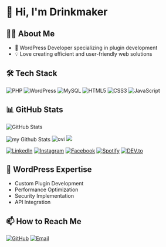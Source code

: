 # 👋 Hi, I'm Drinkmaker

## 👨‍💻 About Me
- 🎯 WordPress Developer specializing in plugin development
- 💡 Love creating efficient and user-friendly web solutions

## 🛠 Tech Stack
![PHP](https://img.shields.io/badge/-PHP-777BB4?style=flat-square&logo=php&logoColor=white)
![WordPress](https://img.shields.io/badge/-WordPress-21759B?style=flat-square&logo=wordpress&logoColor=white)
![MySQL](https://img.shields.io/badge/-MySQL-4479A1?style=flat-square&logo=mysql&logoColor=white)
![HTML5](https://img.shields.io/badge/-HTML5-E34F26?style=flat-square&logo=html5&logoColor=white)
![CSS3](https://img.shields.io/badge/-CSS3-1572B6?style=flat-square&logo=css3&logoColor=white)
![JavaScript](https://img.shields.io/badge/-JavaScript-F7DF1E?style=flat-square&logo=javascript&logoColor=black)

## 📊 GitHub Stats
![GitHub Stats](https://github-readme-stats.vercel.app/api?username=drinkmaker&show_icons=true&theme=dracula)

<img align="center" src="https://github-readme-stats.vercel.app/api?username=drinkmaker&include_all_commits=true&count_private=true&show_icons=true&line_height=20&title_color=2B5BBD&icon_color=1124BB&text_color=A1A1A1&bg_color=0,000000,130F40" alt="my Github Stats"/>

<img src="https://github-readme-stats.vercel.app/api/top-langs?username=drinkmaker&show_icons=true&locale=en&layout=compact&theme=chartreuse-dark" alt="ovi" />

<img src="https://github-profile-trophy.vercel.app/?username=drinkmaker&theme=juicyfresh&no-bg=true" />


<a href="https://www.linkedin.com/in/dhanushkamadushan/" target="_blank"><img src="https://img.shields.io/badge/LinkedIn-%230077B5.svg?&style=flat-square&logo=linkedin&logoColor=white" alt="LinkedIn"></a>
<a href="https://www.instagram.com/dhanushka_m/" target="_blank"><img src="https://img.shields.io/badge/Instagram-%23E4405F.svg?&style=flat-square&logo=instagram&logoColor=white" alt="Instagram"></a>
<a href="https://www.facebook.com/dhanushka.madushan.37" target="_blank"><img src="https://img.shields.io/badge/Facebook-%231877F2.svg?&style=flat-square&logo=facebook&logoColor=white" alt="Facebook"></a>
<a href="https://open.spotify.com/playlist/37i9dQZF1DWYfNJLV7OBMA" target="_blank"><img src="https://img.shields.io/badge/Spotify-%231ED760.svg?&style=flat-square&logo=spotify&logoColor=white" alt="Spotify"></a>
<a href="https://dev.to/dhanushkadev" target="_blank"><img src="https://img.shields.io/badge/DEV-%230A0A0A.svg?&style=flat-square&logo=DEV.to&logoColor=white" alt="DEV.to"></a>


## 💼 WordPress Expertise
- Custom Plugin Development
- Performance Optimization
- Security Implementation
- API Integration

## 📫 How to Reach Me
[![GitHub](https://img.shields.io/badge/-GitHub-181717?style=flat-square&logo=github&logoColor=white)](https://github.com/drinkmaker)
[![Email](https://img.shields.io/badge/-Email-D14836?style=flat-square&logo=gmail&logoColor=white)](mailto:alexander.khmelnitskiy.ua)
